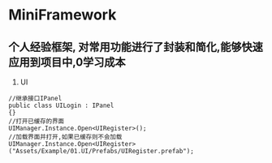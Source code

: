 # MiniFramework
## 个人经验框架, 对常用功能进行了封装和简化,能够快速应用到项目中,0学习成本

1. UI
```
//继承接口IPanel
public class UILogin : IPanel
{}
//打开已缓存的界面
UIManager.Instance.Open<UIRegister>();
//加载界面并打开,如果已缓存则不会加载
UIManager.Instance.Open<UIRegister>("Assets/Example/01.UI/Prefabs/UIRegister.prefab");
```
